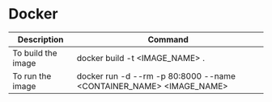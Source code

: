 # Docker


| Description                           | Command                                                                            |
|---------------------------------------|------------------------------------------------------------------------------------|
| To build the image                    | docker build -t <IMAGE_NAME> .                                                     |
| To run the image                      | docker run -d --rm -p 80:8000 --name <CONTAINER_NAME> <IMAGE_NAME>                 |
